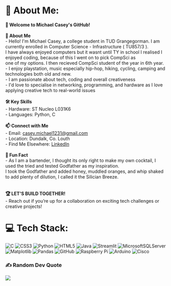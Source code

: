 # 💫 About Me:
**👋 Welcome to Michael Casey's GitHub!**<br><br>**🚀 About Me**<br>  - Hello! I'm Michael Casey, a college student in TUD Grangegorman. I am currently enrolled in Computer Science - Infrastructure ( TU857/3 ).<br>    I have always enjoyed computers but it wasnt until TY in school I realised I enjoyed coding, because of this I went on to pick CompSci as<br>    one of my options. I then recieved CompSci student of the year in 6th year.<br>  - I enjoy playstation, music especially hip-hop, hiking, cycling, camping and technologies both old and new.<br>  - I am passionate about tech, coding and overall creativeness<br>  - I'd love to specialise in networking, programming, and hardware as I love applying creative tech to real-world issues<br><br>**🛠️ Key Skills**<br>  - Hardware: ST Nucleo L031K6<br>  - Languages: Python, C<br><br>**📫 Connect with Me**<br>  - Email: casey.michael1231@gmail.com<br>  - Location: Dundalk, Co. Louth<br>  - Find Me Elsewhere: [LinkedIn](https://www.linkedin.com/in/michael-casey-429992329/)<br><br>**🍹 Fun Fact**<br>  - As I am a bartender, I thought its only right to make my own cocktail, I used the tried and tested Godfather as my inspiration.<br>    I took the Godfather and added honey, muddled oranges, and whip shaked to add plenty of dilution, I called it the Silician Breeze.<br>    <br>  <br>**🏆 LET'S BUILD TOGETHER!**<br>  - Reach out if you’re up for a collaboration on exciting tech challenges or creative projects!


# 💻 Tech Stack:
![C](https://img.shields.io/badge/c-%2300599C.svg?style=plastic&logo=c&logoColor=white) ![CSS3](https://img.shields.io/badge/css3-%231572B6.svg?style=plastic&logo=css3&logoColor=white) ![Python](https://img.shields.io/badge/python-3670A0?style=plastic&logo=python&logoColor=ffdd54) ![HTML5](https://img.shields.io/badge/html5-%23E34F26.svg?style=plastic&logo=html5&logoColor=white) ![Java](https://img.shields.io/badge/java-%23ED8B00.svg?style=plastic&logo=openjdk&logoColor=white) ![Streamlit](https://img.shields.io/badge/Streamlit-%23FE4B4B.svg?style=plastic&logo=streamlit&logoColor=white) ![MicrosoftSQLServer](https://img.shields.io/badge/Microsoft%20SQL%20Server-CC2927?style=plastic&logo=microsoft%20sql%20server&logoColor=white) ![Matplotlib](https://img.shields.io/badge/Matplotlib-%23ffffff.svg?style=plastic&logo=Matplotlib&logoColor=black) ![Pandas](https://img.shields.io/badge/pandas-%23150458.svg?style=plastic&logo=pandas&logoColor=white) ![GitHub](https://img.shields.io/badge/github-%23121011.svg?style=plastic&logo=github&logoColor=white) ![Raspberry Pi](https://img.shields.io/badge/-Raspberry_Pi-C51A4A?style=plastic&logo=Raspberry-Pi) ![Arduino](https://img.shields.io/badge/-Arduino-00979D?style=plastic&logo=Arduino&logoColor=white) ![Cisco](https://img.shields.io/badge/cisco-%23049fd9.svg?style=plastic&logo=cisco&logoColor=black)

### ✍️ Random Dev Quote
![](https://quotes-github-readme.vercel.app/api?type=vetical&theme=gruvbox)
